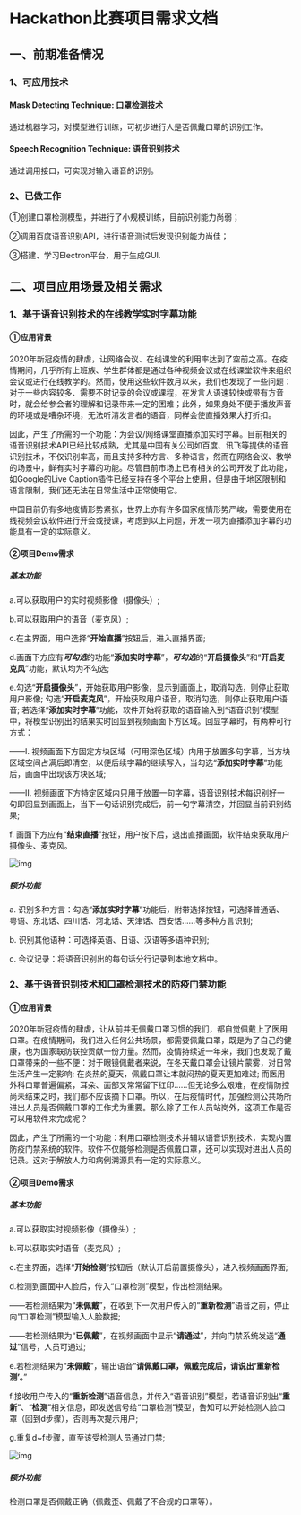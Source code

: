 # Hackathon比赛项目需求文档

## 一、前期准备情况

### 1、可应用技术

#### Mask Detecting Technique: 口罩检测技术

通过机器学习，对模型进行训练，可初步进行人是否佩戴口罩的识别工作。

#### Speech Recognition Technique: 语音识别技术

通过调用接口，可实现对输入语音的识别。

### 2、已做工作

①创建口罩检测模型，并进行了小规模训练，目前识别能力尚弱；

②调用百度语音识别API，进行语音测试后发现识别能力尚佳；

③搭建、学习Electron平台，用于生成GUI.

## 二、项目应用场景及相关需求

### 1、基于语音识别技术的在线教学实时字幕功能

#### ①应用背景

2020年新冠疫情的肆虐，让网络会议、在线课堂的利用率达到了空前之高。在疫情期间，几乎所有上班族、学生群体都是通过各种视频会议或在线课堂软件来组织会议或进行在线教学的。然而，使用这些软件数月以来，我们也发现了一些问题：对于一些内容较多、需要不时记录的会议或课程，在发言人语速较快或带有方音时，就会给参会者的理解和记录带来一定的困难；此外，如果身处不便于播放声音的环境或是嘈杂环境，无法听清发言者的语音，同样会使直播效果大打折扣。

因此，产生了所需的一个功能：为会议/网络课堂直播添加实时字幕。目前相关的语音识别技术API已经比较成熟，尤其是中国有关公司如百度、讯飞等提供的语音识别技术，不仅识别率高，而且支持多种方言、多种语言，然而在网络会议、教学的场景中，鲜有实时字幕的功能。尽管目前市场上已有相关的公司开发了此功能，如Google的Live Caption插件已经支持在多个平台上使用，但是由于地区限制和语言限制，我们还无法在日常生活中正常使用它。

中国目前仍有多地疫情形势紧张，世界上亦有许多国家疫情形势严峻，需要使用在线视频会议软件进行开会或授课，考虑到以上问题，开发一项为直播添加字幕的功能具有一定的实际意义。

#### ②项目Demo需求

##### 基本功能

a.可以获取用户的实时视频影像（摄像头）;

b.可以获取用户的语音（麦克风）;

c.在主界面，用户选择“**开始直播**”按钮后，进入直播界面;

d.画面下方应有***可勾选***的功能“**添加实时字幕**”，***可勾选***的“**开启摄像头**”和“**开启麦克风**”功能，默认均为不勾选;

e.勾选“**开启摄像头**”，开始获取用户影像，显示到画面上，取消勾选，则停止获取用户影像; 勾选“**开启麦克风**”，开始获取用户语音，取消勾选，则停止获取用户语音; 若选择“**添加实时字幕**”功能，软件开始将获取的语音输入到“语音识别”模型中，将模型识别出的结果实时回显到视频画面下方区域。回显字幕时，有两种可行方式：

——I. 视频画面下方固定方块区域（可用深色区域）内用于放置多句字幕，当方块区域空间占满后即清空，以便后续字幕的继续写入，当勾选“**添加实时字幕**”功能后，画面中出现该方块区域; 

——II. 视频画面下方特定区域内只用于放置一句字幕，语音识别技术每识别好一句即回显到画面上，当下一句话识别完成后，前一句字幕清空，并回显当前识别结果; 

f. 画面下方应有“**结束直播**”按钮，用户按下后，退出直播画面，软件结束获取用户摄像头、麦克风。

![img](http://m.qpic.cn/psc?/V10qPHDm2OqGNV/ruAMsa53pVQWN7FLK88i5h5dPmCFu0gOusjdAuS7ABaUdQGFQSuuwaOiGMtVSEG7ElZxf82P4QQna5Yvg0t9*GjNaCt9p4l*qGorsR4OnEY!/b&bo=NgPwAgAAAAADB.U!&rf=viewer_4)

##### 额外功能

a. 识别多种方言：勾选“**添加实时字幕**”功能后，附带选择按钮，可选择普通话、粤语、东北话、四川话、河北话、天津话、西安话……等多种方言识别;

b. 识别其他语种：可选择英语、日语、汉语等多语种识别;

c. 会议记录：将语音识别出的每句话分行记录到本地文档中。

### 2、基于语音识别技术和口罩检测技术的防疫门禁功能

#### ①应用背景

2020年新冠疫情的肆虐，让从前并无佩戴口罩习惯的我们，都自觉佩戴上了医用口罩。在疫情期间，我们进入任何公共场景，都需要佩戴口罩，既是为了自己的健康，也为国家联防联控贡献一份力量。然而，疫情持续近一年来，我们也发现了戴口罩带来的一些不便：对于眼镜佩戴者来说，在冬天戴口罩会让镜片蒙雾，对日常生活产生一定影响; 在炎热的夏天，佩戴口罩让本就闷热的夏天更加难过; 而医用外科口罩普遍偏紧，耳朵、面部又常常留下红印……但无论多么艰难，在疫情防控尚未结束之时，我们都不应该摘下口罩。所以，在后疫情时代，加强检测公共场所进出人员是否佩戴口罩的工作尤为重要。那么除了工作人员站岗外，这项工作是否可以用软件来完成呢？

因此，产生了所需的一个功能：利用口罩检测技术并辅以语音识别技术，实现内置防疫门禁系统的软件。软件不仅能够检测是否佩戴口罩，还可以实现对进出人员的记录。这对于解放人力和病例溯源具有一定的实际意义。

#### ②项目Demo需求

##### 基本功能

a.可以获取实时视频影像（摄像头）;

b.可以获取实时语音（麦克风）;

c.在主界面，选择“**开始检测**”按钮后（默认开启前置摄像头），进入视频画面界面;

d.检测到画面中人脸后，传入“口罩检测”模型，传出检测结果。

——若检测结果为“**未佩戴**”，在收到下一次用户传入的“**重新检测**”语音之前，停止向“口罩检测”模型输入人脸数据; 

——若检测结果为“**已佩戴**”，在视频画面中显示“**请通过**”，并向门禁系统发送“**通过**”信号，人员可通过;

e.若检测结果为“**未佩戴**”，输出语音“**请佩戴口罩，佩戴完成后，请说出‘重新检测’。**”

f.接收用户传入的“**重新检测**”语音信息，并传入“语音识别”模型，若语音识别出“**重新**”、“**检测**”相关信息，即发送信号给“口罩检测”模型，告知可以开始检测人脸口罩（回到d步骤），否则再次提示用户;

g.重复d~f步骤，直至该受检测人员通过门禁;

![img](http://m.qpic.cn/psc?/V10qPHDm2OqGNV/ruAMsa53pVQWN7FLK88i5iXznrcU.iMN4Mm5BEQpQlsFz0HeAASna*l7P4tjaN6jK.qbQ.D*jTOKW0OgInwsgG7GOZTOW29MmN27yEvVYio!/b&bo=7AONAgAAAAADB0I!&rf=viewer_4)

##### 额外功能

检测口罩是否佩戴正确（佩戴歪、佩戴了不合规的口罩等）。